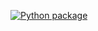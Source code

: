 [![Python package](https://github.com/Goncalo-Chambel/lp-foundations-assignments/actions/workflows/python-package.yml/badge.svg?branch=main)](https://github.com/Goncalo-Chambel/lp-foundations-assignments/actions/workflows/python-package.yml)